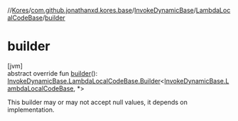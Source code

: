 //[Kores](../../../../index.md)/[com.github.jonathanxd.kores.base](../../index.md)/[InvokeDynamicBase](../index.md)/[LambdaLocalCodeBase](index.md)/[builder](builder.md)

# builder

[jvm]\
abstract override fun [builder](builder.md)(): [InvokeDynamicBase.LambdaLocalCodeBase.Builder](-builder/index.md)<[InvokeDynamicBase.LambdaLocalCodeBase](index.md), *>

This builder may or may not accept null values, it depends on implementation.
